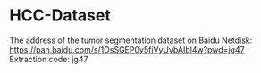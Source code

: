 # HCC-Dataset
The address of the tumor segmentation dataset on Baidu Netdisk:
https://pan.baidu.com/s/1OsSGEP0y5fiVyUvbAIbl4w?pwd=jg47  
Extraction code: jg47
